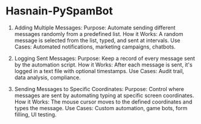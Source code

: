 # Hasnain-PySpamBot

1. Adding Multiple Messages:
Purpose: Automate sending different messages randomly from a predefined list. How it Works: A random message is selected from the list, typed, and sent at intervals. Use Cases: Automated notifications, marketing campaigns, chatbots.

2. Logging Sent Messages:
Purpose: Keep a record of every message sent by the automation script. How it Works: After each message is sent, it's logged in a text file with optional timestamps. Use Cases: Audit trail, data analysis, compliance.

3. Sending Messages to Specific Coordinates:
Purpose: Control where messages are sent by automating typing at specific screen coordinates. How it Works: The mouse cursor moves to the defined coordinates and types the message. Use Cases: Custom automation, game bots, form filling, UI testing.
